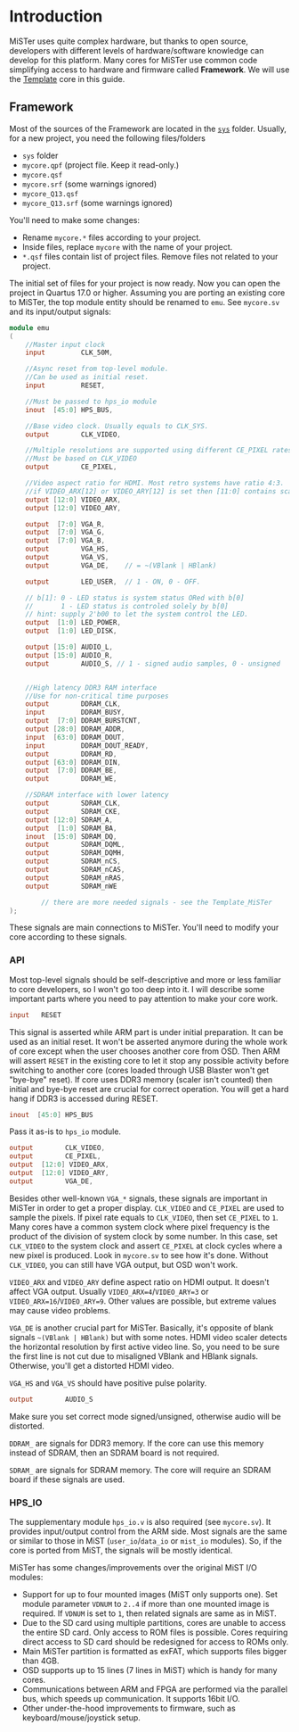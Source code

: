 # Introduction

MiSTer uses quite complex hardware, but thanks to open source, developers with different levels of hardware/software knowledge can develop for this platform. Many cores for MiSTer use common code simplifying access to hardware and firmware called **Framework**.
We will use the [Template](https://github.com/MiSTer-devel/Template_MiSTer) core in this guide.

## Framework
Most of the sources of the Framework are located in the [`sys`](https://github.com/MiSTer-devel/Template_MiSTer/tree/master/sys) folder. 
Usually, for a new project, you need the following files/folders
* `sys` folder
* `mycore.qpf` (project file. Keep it read-only.)
* `mycore.qsf`
* `mycore.srf` (some warnings ignored)
* `mycore_Q13.qsf`
* `mycore_Q13.srf` (some warnings ignored)

You'll need to make some changes:
* Rename `mycore.*` files according to your project.
* Inside files, replace `mycore` with the name of your project.
* `*.qsf` files contain list of project files. Remove files not related to your project.

The initial set of files for your project is now ready. Now you can open the project in Quartus 17.0 or higher. 
Assuming you are porting an existing core to MiSTer, the top module entity should be renamed to `emu`. See `mycore.sv` and its input/output signals:
```Verilog
module emu
(
	//Master input clock
	input         CLK_50M,

	//Async reset from top-level module.
	//Can be used as initial reset.
	input         RESET,

	//Must be passed to hps_io module
	inout  [45:0] HPS_BUS,

	//Base video clock. Usually equals to CLK_SYS.
	output        CLK_VIDEO,

	//Multiple resolutions are supported using different CE_PIXEL rates.
	//Must be based on CLK_VIDEO
	output        CE_PIXEL,

	//Video aspect ratio for HDMI. Most retro systems have ratio 4:3.
	//if VIDEO_ARX[12] or VIDEO_ARY[12] is set then [11:0] contains scaled size instead of aspect ratio.
	output [12:0] VIDEO_ARX,
	output [12:0] VIDEO_ARY,

	output  [7:0] VGA_R,
	output  [7:0] VGA_G,
	output  [7:0] VGA_B,
	output        VGA_HS,
	output        VGA_VS,
	output        VGA_DE,    // = ~(VBlank | HBlank)

	output        LED_USER,  // 1 - ON, 0 - OFF.

	// b[1]: 0 - LED status is system status ORed with b[0]
	//       1 - LED status is controled solely by b[0]
	// hint: supply 2'b00 to let the system control the LED.
	output  [1:0] LED_POWER,
	output  [1:0] LED_DISK,

	output [15:0] AUDIO_L,
	output [15:0] AUDIO_R,
	output        AUDIO_S, // 1 - signed audio samples, 0 - unsigned


	//High latency DDR3 RAM interface
	//Use for non-critical time purposes
	output        DDRAM_CLK,
	input         DDRAM_BUSY,
	output  [7:0] DDRAM_BURSTCNT,
	output [28:0] DDRAM_ADDR,
	input  [63:0] DDRAM_DOUT,
	input         DDRAM_DOUT_READY,
	output        DDRAM_RD,
	output [63:0] DDRAM_DIN,
	output  [7:0] DDRAM_BE,
	output        DDRAM_WE,

	//SDRAM interface with lower latency
	output        SDRAM_CLK,
	output        SDRAM_CKE,
	output [12:0] SDRAM_A,
	output  [1:0] SDRAM_BA,
	inout  [15:0] SDRAM_DQ,
	output        SDRAM_DQML,
	output        SDRAM_DQMH,
	output        SDRAM_nCS,
	output        SDRAM_nCAS,
	output        SDRAM_nRAS,
	output        SDRAM_nWE

        // there are more needed signals - see the Template_MiSTer
);
```
These signals are main connections to MiSTer. You'll need to modify your core according to these signals.


### API
Most top-level signals should be self-descriptive and more or less familiar to core developers, so I won't go too deep into it. I will describe some important parts where you need to pay attention to make your core work.

```verilog
input   RESET
```
This signal is asserted while ARM part is under initial preparation. It can be used as an initial reset. It won't be asserted anymore during the whole work of core except when the user chooses another core from OSD. Then ARM will assert `RESET` in the existing core to let it stop any possible activity before switching to another core (cores loaded through USB Blaster won't get "bye-bye" reset).
If core uses DDR3 memory (scaler isn't counted) then initial and bye-bye reset are crucial for correct operation. You will get a hard hang if DDR3 is accessed during RESET.

```verilog
inout  [45:0] HPS_BUS
```
Pass it as-is to `hps_io` module.

```verilog
output        CLK_VIDEO,
output        CE_PIXEL,
output  [12:0] VIDEO_ARX,
output  [12:0] VIDEO_ARY,
output        VGA_DE,
```
Besides other well-known `VGA_*` signals, these signals are important in MiSTer in order to get a proper display. `CLK_VIDEO` and `CE_PIXEL` are used to sample the pixels. If pixel rate equals to `CLK_VIDEO`, then set `CE_PIXEL` to `1`. Many cores have a common system clock where pixel frequency is the product of the division of system clock by some number. In this case, set `CLK_VIDEO` to the system clock and assert `CE_PIXEL` at clock cycles where a new pixel is produced. Look in `mycore.sv` to see how it's done.
Without `CLK_VIDEO`, you can still have VGA output, but OSD won't work.

`VIDEO_ARX` and `VIDEO_ARY` define aspect ratio on HDMI output. It doesn't affect VGA output. Usually `VIDEO_ARX=4`/`VIDEO_ARY=3` or `VIDEO_ARX=16`/`VIDEO_ARY=9`. Other values are possible, but extreme values may cause video problems.

`VGA_DE` is another crucial part for MiSTer. Basically, it's opposite of blank signals `~(VBlank | HBlank)` but with some notes. HDMI video scaler detects the horizontal resolution by first active video line. So, you need to be sure the first line is not cut due to misaligned VBlank and HBlank signals. Otherwise, you'll get a distorted HDMI video.

`VGA_HS` and `VGA_VS` should have positive pulse polarity.

```verilog
output        AUDIO_S
```
Make sure you set correct mode signed/unsigned, otherwise audio will be distorted.

`DDRAM_` are signals for DDR3 memory. If the core can use this memory instead of SDRAM, then an SDRAM board is not required.

`SDRAM_` are signals for SDRAM memory. The core will require an SDRAM board if these signals are used.


### HPS_IO
The supplementary module `hps_io.v` is also required (see `mycore.sv`). It provides input/output control from the ARM side. Most signals are the same or similar to those in MiST (`user_io`/`data_io` or `mist_io` modules). So, if the core is ported from MiST, the signals will be mostly identical.

MiSTer has some changes/improvements over the original MiST I/O modules:
* Support for up to four mounted images (MiST only supports one). Set module parameter `VDNUM` to `2..4` if more than one mounted image is required. If `VDNUM` is set to `1`, then related signals are same as in MiST.
* Due to the SD card using multiple partitions, cores are unable to access the entire SD card. Only access to ROM files is possible. Cores requiring direct access to SD card should be redesigned for access to ROMs only.
* Main MiSTer partition is formatted as exFAT, which supports files bigger than 4GB.
* OSD supports up to 15 lines (7 lines in MiST) which is handy for many cores.
* Communications between ARM and FPGA are performed via the parallel bus, which speeds up communication. It supports 16bit I/O.
* Other under-the-hood improvements to firmware, such as keyboard/mouse/joystick setup.
